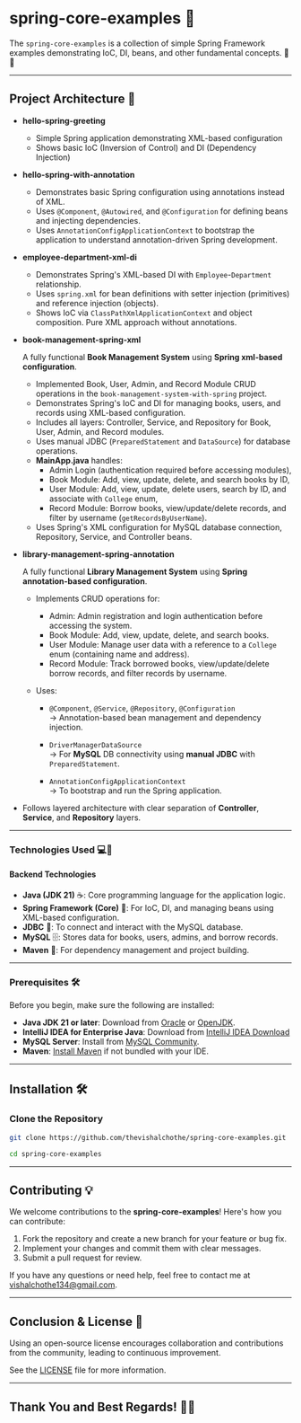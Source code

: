 # spring-core-examples 🚀

The `spring-core-examples` is a collection of simple Spring Framework examples demonstrating IoC, DI, beans, and other fundamental concepts. 📘💉

---

## Project Architecture 📂

- **hello-spring-greeting**
  - Simple Spring application demonstrating XML-based configuration
  - Shows basic IoC (Inversion of Control) and DI (Dependency Injection)

-  **hello-spring-with-annotation**
    -  Demonstrates basic Spring configuration using annotations instead of XML.
    - Uses `@Component`, `@Autowired`, and `@Configuration` for defining beans and injecting dependencies.
    - Uses `AnnotationConfigApplicationContext` to bootstrap the application to understand annotation-driven Spring development.
      
- **employee-department-xml-di**
  - Demonstrates Spring's XML-based DI with `Employee`-`Department` relationship.
  - Uses `spring.xml` for bean definitions with setter injection (primitives) and reference injection (objects).
  - Shows IoC via `ClassPathXmlApplicationContext` and object composition. Pure XML approach without annotations.

- **book-management-spring-xml**
  
  A fully functional **Book Management System** using **Spring xml-based configuration**.
  - Implemented Book, User, Admin, and Record Module CRUD operations in the `book-management-system-with-spring` project.
  - Demonstrates Spring's IoC and DI for managing books, users, and records using XML-based configuration.
  - Includes all layers: Controller, Service, and Repository for Book, User, Admin, and Record modules.
  - Uses manual JDBC (`PreparedStatement` and `DataSource`) for database operations.
  - **MainApp.java** handles:
    - Admin Login (authentication required before accessing modules),
    - Book Module: Add, view, update, delete, and search books by ID,
    - User Module: Add, view, update, delete users, search by ID, and associate with `College` enum,
    - Record Module: Borrow books, view/update/delete records, and filter by username (`getRecordsByUserName`).
  - Uses Spring's XML configuration for MySQL database connection, Repository, Service, and Controller beans.

- **library-management-spring-annotation**

  A fully functional **Library Management System** using **Spring annotation-based configuration**.

  - Implements CRUD operations for:
    - Admin: Admin registration and login authentication before accessing the system.
    - Book Module: Add, view, update, delete, and search books.
    - User Module: Manage user data with a reference to a `College` enum (containing name and address).
    - Record Module: Track borrowed books, view/update/delete borrow records, and filter records by username.

  -  Uses: 

      - `@Component`, `@Service`, `@Repository`, `@Configuration`  
      → Annotation-based bean management and dependency injection.

      - `DriverManagerDataSource`  
      → For **MySQL** DB connectivity using **manual JDBC** with `PreparedStatement`.

      - `AnnotationConfigApplicationContext`  
      → To bootstrap and run the Spring application.

- Follows layered architecture with clear separation of **Controller**, **Service**, and **Repository** layers.

---

### **Technologies Used** 💻🔧

#### **Backend Technologies**
- **Java (JDK 21)** ☕️: Core programming language for the application logic.
- **Spring Framework (Core)** 🌱: For IoC, DI, and managing beans using XML-based configuration.
- **JDBC** 📡: To connect and interact with the MySQL database.
- **MySQL** 🗄️: Stores data for books, users, admins, and borrow records.
- **Maven** 🧰: For dependency management and project building.

---

### **Prerequisites** 🛠️

Before you begin, make sure the following are installed:

- **Java JDK 21 or later**: Download from [Oracle](https://www.oracle.com/java/technologies/javase/jdk21-archive-downloads.html) or [OpenJDK](https://jdk.java.net/21/).
- **IntelliJ IDEA for Enterprise Java**: Download from [IntelliJ IDEA Download](https://www.jetbrains.com/idea/download/)
- **MySQL Server**: Install from [MySQL Community](https://dev.mysql.com/downloads/installer/).
- **Maven**: [Install Maven](https://maven.apache.org/install.html) if not bundled with your IDE.

---

## **Installation** 🛠️

### **Clone the Repository**

   ```bash
   git clone https://github.com/thevishalchothe/spring-core-examples.git

   cd spring-core-examples
   ```

---

## **Contributing** 💡

We welcome contributions to the **spring-core-examples**! Here's how you can contribute:

1. Fork the repository and create a new branch for your feature or bug fix.
2. Implement your changes and commit them with clear messages.
3. Submit a pull request for review.

If you have any questions or need help, feel free to contact me at [vishalchothe134@gmail.com](mailto:vishalchothe134@gmail.com).

---

## **Conclusion & License** 📜

Using an open-source license encourages collaboration and contributions from the community, leading to continuous improvement.

See the [LICENSE](https://github.com/thevishalchothe) file for more information.

---

## **Thank You and Best Regards!** 🙏🎉


